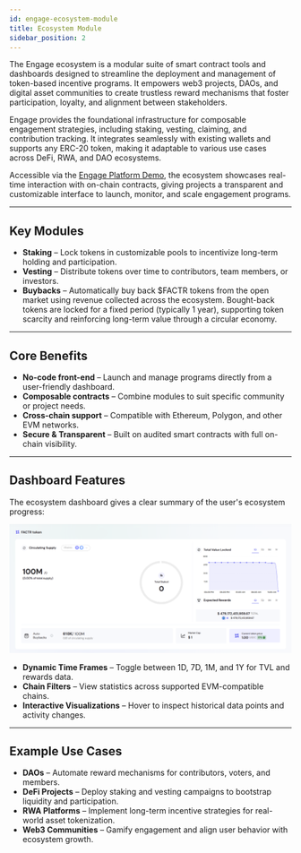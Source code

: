 ```yaml
---
id: engage-ecosystem-module
title: Ecosystem Module
sidebar_position: 2
---
```


The Engage ecosystem is a modular suite of smart contract tools and dashboards designed to streamline the deployment and management of token-based incentive programs. It empowers web3 projects, DAOs, and digital asset communities to create trustless reward mechanisms that foster participation, loyalty, and alignment between stakeholders.

Engage provides the foundational infrastructure for composable engagement strategies, including staking, vesting, claiming, and contribution tracking. It integrates seamlessly with existing wallets and supports any ERC-20 token, making it adaptable to various use cases across DeFi, RWA, and DAO ecosystems.

Accessible via the [Engage Platform Demo](https://sharingblock-engage.defactor.dev/), the ecosystem showcases real-time interaction with on-chain contracts, giving projects a transparent and customizable interface to launch, monitor, and scale engagement programs.

---

## Key Modules

- **Staking** – Lock tokens in customizable pools to incentivize long-term holding and participation.
- **Vesting** – Distribute tokens over time to contributors, team members, or investors.
- **Buybacks** – Automatically buy back $FACTR tokens from the open market using revenue collected across the ecosystem. Bought-back tokens are locked for a fixed period (typically 1 year), supporting token scarcity and reinforcing long-term value through a circular economy.

---

## Core Benefits

- **No-code front-end** – Launch and manage programs directly from a user-friendly dashboard.
- **Composable contracts** – Combine modules to suit specific community or project needs.
- **Cross-chain support** – Compatible with Ethereum, Polygon, and other EVM networks.
- **Secure & Transparent** – Built on audited smart contracts with full on-chain visibility.

---

## Dashboard Features

The ecosystem dashboard gives a clear summary of the user's ecosystem progress:

![Ecosystem Dashboard](../../../static/img/front-end/ecosystem-dashboard.png)

- **Dynamic Time Frames** – Toggle between 1D, 7D, 1M, and 1Y for TVL and rewards data.
- **Chain Filters** – View statistics across supported EVM-compatible chains.
- **Interactive Visualizations** – Hover to inspect historical data points and activity changes.

---

## Example Use Cases

- **DAOs** – Automate reward mechanisms for contributors, voters, and members.
- **DeFi Projects** – Deploy staking and vesting campaigns to bootstrap liquidity and participation.
- **RWA Platforms** – Implement long-term incentive strategies for real-world asset tokenization.
- **Web3 Communities** – Gamify engagement and align user behavior with ecosystem growth.
